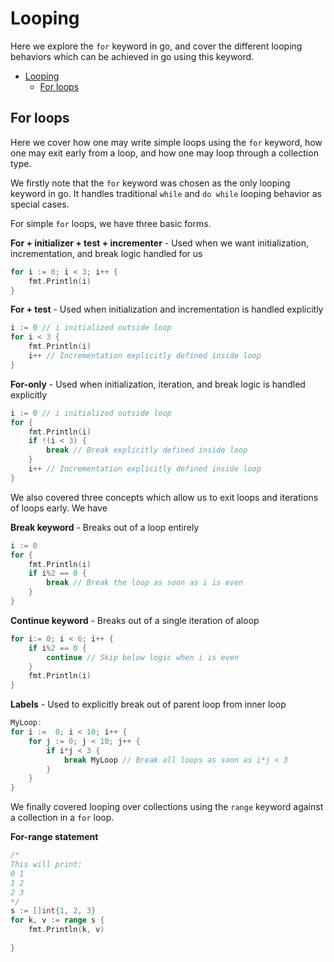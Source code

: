 # Looping

Here we explore the `for` keyword in go, and cover the different looping behaviors which can be achieved in go using this keyword.

- [Looping](#looping)
  - [For loops](#for-loops)

## For loops

Here we cover how one may write simple loops using the `for` keyword, how one may exit early from a loop, and how one may loop through a collection type.

We firstly note that the `for` keyword was chosen as the only looping keyword in go.  It handles traditional `while` and `do while` looping behavior as special cases.

For simple `for` loops, we have three basic forms.

**For + initializer + test + incrementer** - Used when we want initialization, incrementation, and break logic handled for us
```go
for i := 0; i < 3; i++ {
    fmt.Println(i)
}
```

**For + test** - Used when initialization and incrementation is handled explicitly
```go
i := 0 // i initialized outside loop
for i < 3 {
    fmt.Println(i)
    i++ // Incrementation explicitly defined inside loop
}
```

**For-only** - Used when initialization, iteration, and break logic is handled explicitly
```go
i := 0 // i initialized outside loop
for {
    fmt.Println(i)
    if !(i < 3) {
        break // Break explicitly defined inside loop
    }
    i++ // Incrementation explicitly defined inside loop
}
```

We also covered three concepts which allow us to exit loops and iterations of loops early.  We have

**Break keyword** - Breaks out of a loop entirely
```go
i := 0
for {
    fmt.Println(i)
    if i%2 == 0 {
        break // Break the loop as soon as i is even
    }
}
```

**Continue keyword** - Breaks out of a single iteration of aloop
```go
for i:= 0; i < 6; i++ {
    if i%2 == 0 {
        continue // Skip below logic when i is even
    }
    fmt.Println(i)
}
```

**Labels** - Used to explicitly break out of parent loop from inner loop
```go
MyLoop:
for i :=  0; i < 10; i++ {
    for j := 0; j < 10; j++ {
        if i*j < 3 {
            break MyLoop // Break all loops as soon as i*j < 3
        }
    }
}
```

We finally covered looping over collections using the `range` keyword against a collection in a `for` loop.

**For-range statement**
```go
/*
This will print:
0 1
1 2
2 3
*/
s := []int{1, 2, 3}
for k, v := range s {
    fmt.Println(k, v)
    
}
```